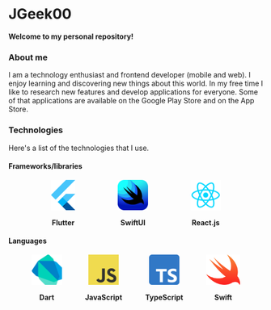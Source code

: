 <h1>JGeek00</h1>
<b>Welcome to my personal repository!</b>

<h3>About me</h3>
<p>
  I am a technology enthusiast and frontend developer (mobile and web). I enjoy learning and discovering new things about this world. In my free time I like to research new features and develop applications for everyone. Some of that applications are available on the Google Play Store and on the App Store.
</p>

<h3>Technologies</h3>
<p>Here's a list of the technologies that I use.</p>

<h4>Frameworks/libraries</h4>

<div style="display: flex; justify-content: space-evenly; flex-wrap: wrap; font-size: 14px">
  <div style="display: flex; flex-direction: column; align-items: center">
    <img src="./assets/flutter.png" alt="flutter" style="height: 60px; margin-bottom: 16px" />
    <b>Flutter</b>
  </div>
  <div style="display: flex; flex-direction: column; align-items: center">
    <img src="./assets/swiftui.png" alt="swiftui" style="height: 60px; margin-bottom: 16px" />
    <b>SwiftUI</b>
  </div>
  <div style="display: flex; flex-direction: column; align-items: center">
    <img src="./assets/react.webp" alt="reactjs" style="height: 60px; margin-bottom: 16px" />
    <b>React.js</b>
  </div>
</div>

<h4>Languages</h4>

<div style="display: flex; justify-content: space-evenly; flex-wrap: wrap; font-size: 14px">
  <div style="display: flex; flex-direction: column; align-items: center">
    <img src="./assets/dart.png" alt="dart" style="height: 60px; margin-bottom: 16px" />
    <b>Dart</b>
  </div>
  <div style="display: flex; flex-direction: column; align-items: center">
    <img src="./assets/javascript.png" alt="javascript" style="height: 60px; margin-bottom: 16px" />
    <b>JavaScript</b>
  </div>
  <div style="display: flex; flex-direction: column; align-items: center">
    <img src="./assets/typescript.png" alt="typescript" style="height: 60px; margin-bottom: 16px" />
    <b>TypeScript</b>
  </div>
  <div style="display: flex; flex-direction: column; align-items: center">
    <img src="./assets/swift.png" alt="swift" style="height: 60px; margin-bottom: 16px" />
    <b>Swift</b>
  </div>
</div>